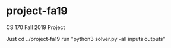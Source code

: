 # project-fa19
CS 170 Fall 2019 Project

Just cd ../project-fa19
run "python3 solver.py -all inputs outputs"
